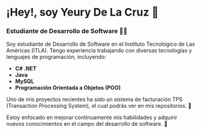 # ¡Hey!, soy Yeury De La Cruz 👋

### Estudiante de Desarrollo de Software 👨‍💻

Soy estudiante de Desarrollo de Software en el Instituto Tecnológico de Las Américas (ITLA). Tengo experiencia trabajando con diversas tecnologías y lenguajes de programación, incluyendo:

- **C# .NET**
- **Java**
- **MySQL**
- **Programación Orientada a Objetos (POO)**

Uno de mis proyectos recientes ha sido un sistema de facturación TPS (Transaction Processing System), el cual podrás ver en mis repositorios. 🙌

Estoy enfocado en mejorar continuamente mis habilidades y adquirir nuevos conocimientos en el campo del desarrollo de software. 🚀

